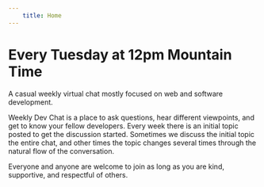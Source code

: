```yaml
---
    title: Home
---
```

# Every Tuesday at 12pm Mountain Time

A casual weekly virtual chat mostly focused on web and software development.

Weekly Dev Chat is a place to ask questions, hear different viewpoints, and get to know your fellow developers. Every week there is an initial topic posted to get the discussion started. Sometimes we discuss the initial topic the entire chat, and other times the topic changes several times through the natural flow of the conversation.

Everyone and anyone are welcome to join as long as you are kind, supportive, and respectful of others.






